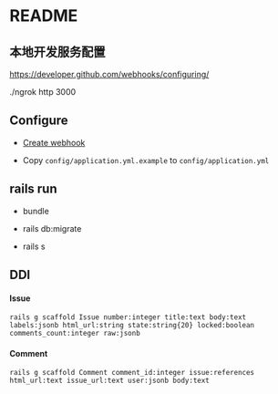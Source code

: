 # README

## 本地开发服务配置

https://developer.github.com/webhooks/configuring/

./ngrok http 3000

## Configure

* [Create webhook](https://developer.github.com/webhooks/creating/)

* Copy `config/application.yml.example` to `config/application.yml`

## rails run

* bundle

* rails db:migrate

* rails s

## DDl

#### Issue

```
rails g scaffold Issue number:integer title:text body:text labels:jsonb html_url:string state:string{20} locked:boolean comments_count:integer raw:jsonb
```

#### Comment

```
rails g scaffold Comment comment_id:integer issue:references html_url:text issue_url:text user:jsonb body:text
```